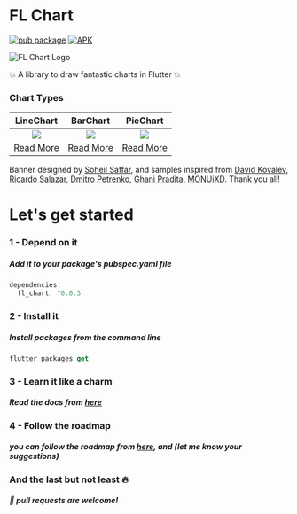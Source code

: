 # FL Chart



[![pub package](https://img.shields.io/pub/v/fl_chart.svg)](https://pub.dartlang.org/packages/fl_chart)
[![APK](https://img.shields.io/badge/APK-Demo-brightgreen.svg)](https://github.com/imaNNeoFighT/fl_chart/raw/master/repo_files/fl_chart_samples_0.0.1.apk)

![FL Chart Logo](https://github.com/imaNNeoFighT/fl_chart/raw/master/repo_files/images/landing_logo.jpg)


💥 A library to draw fantastic charts in Flutter  💥

### Chart Types

|LineChart	|BarChart		|PieChart		|
|:------------:|:------------:|:-------------:|
|	![](https://github.com/imaNNeoFighT/fl_chart/raw/master/repo_files/images/line_chart/line_chart.jpg) |	![](https://github.com/imaNNeoFighT/fl_chart/raw/master/repo_files/images/bar_chart/bar_chart.jpg) |	![](https://github.com/imaNNeoFighT/fl_chart/raw/master/repo_files/images/pie_chart/pie_chart.jpg) |
|[Read More](repo_files/documentations/line_chart.md)|[Read More](repo_files/documentations/bar_chart.md)|[Read More](repo_files/documentations/pie_chart.md)|

Banner designed by [Soheil Saffar](https://www.linkedin.com/in/soheilsaffar), and
samples inspired from
[David Kovalev](https://dribbble.com/shots/5560237-Live-Graphs-XD),
[Ricardo Salazar](https://dribbble.com/shots/1956890-Data-Stats),
[Dmitro Petrenko](https://dribbble.com/shots/5425378-Mobile-Application-Dashboard-for-Stock-Platform),
[Ghani Pradita](https://dribbble.com/shots/6379476-Calories-Management-App),
[MONUiXD](https://www.uplabs.com/posts/chart-pie-chart-bar-chart).
Thank you all!



# Let's get started

### 1 - Depend on it

##### Add it to your package's pubspec.yaml file

```kotlin
dependencies:
  fl_chart: ^0.0.3
```


### 2 - Install it

##### Install packages from the command line
```kotlin
flutter packages get
```

### 3 - Learn it like a charm
##### Read the docs from [here](repo_files/documentations/index.md)

### 4 - Follow the roadmap
##### you can follow the roadmap from [here](repo_files/documentations/roadmap.md), and (let me know your suggestions)


### And the last but not least 🔥
##### :beer: pull requests are welcome!